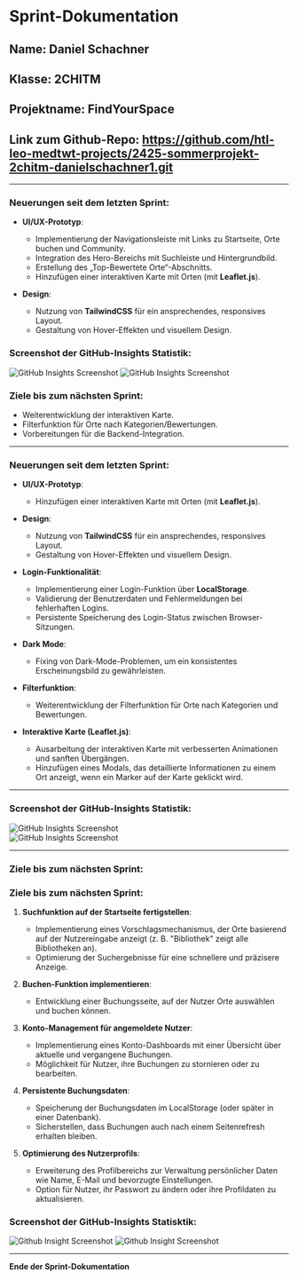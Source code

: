# Sprint-Dokumentation

## Name: Daniel Schachner

## Klasse: 2CHITM

## Projektname: FindYourSpace

## Link zum Github-Repo: https://github.com/htl-leo-medtwt-projects/2425-sommerprojekt-2chitm-danielschachner1.git

---

### Neuerungen seit dem letzten Sprint:

- **UI/UX-Prototyp**:

  - Implementierung der Navigationsleiste mit Links zu Startseite, Orte buchen und Community.
  - Integration des Hero-Bereichs mit Suchleiste und Hintergrundbild.
  - Erstellung des „Top-Bewertete Orte“-Abschnitts.
  - Hinzufügen einer interaktiven Karte mit Orten (mit **Leaflet.js**).

- **Design**:
  - Nutzung von **TailwindCSS** für ein ansprechendes, responsives Layout.
  - Gestaltung von Hover-Effekten und visuellem Design.

### Screenshot der GitHub-Insights Statistik:

![GitHub Insights Screenshot](./githubInsights/htmlCssPrototype.png)
![GitHub Insights Screenshot](./githubInsights/commitInsight.png)

### Ziele bis zum nächsten Sprint:

- Weiterentwicklung der interaktiven Karte.
- Filterfunktion für Orte nach Kategorien/Bewertungen.
- Vorbereitungen für die Backend-Integration.

---

### Neuerungen seit dem letzten Sprint:

- **UI/UX-Prototyp**:

  - Hinzufügen einer interaktiven Karte mit Orten (mit **Leaflet.js**).

- **Design**:

  - Nutzung von **TailwindCSS** für ein ansprechendes, responsives Layout.
  - Gestaltung von Hover-Effekten und visuellem Design.

- **Login-Funktionalität**:

  - Implementierung einer Login-Funktion über **LocalStorage**.
  - Validierung der Benutzerdaten und Fehlermeldungen bei fehlerhaften Logins.
  - Persistente Speicherung des Login-Status zwischen Browser-Sitzungen.

- **Dark Mode**:

  - Fixing von Dark-Mode-Problemen, um ein konsistentes Erscheinungsbild zu gewährleisten.

- **Filterfunktion**:

  - Weiterentwicklung der Filterfunktion für Orte nach Kategorien und Bewertungen.

- **Interaktive Karte (Leaflet.js)**:
  - Ausarbeitung der interaktiven Karte mit verbesserten Animationen und sanften Übergängen.
  - Hinzufügen eines Modals, das detaillierte Informationen zu einem Ort anzeigt, wenn ein Marker auf der Karte geklickt wird.

---

### Screenshot der GitHub-Insights Statistik:

![GitHub Insights Screenshot](./githubInsights/htmlCssPrototype.png)  
![GitHub Insights Screenshot](./githubInsights/commitInsight.png)

---

### Ziele bis zum nächsten Sprint:

### Ziele bis zum nächsten Sprint:

1. **Suchfunktion auf der Startseite fertigstellen**:

   - Implementierung eines Vorschlagsmechanismus, der Orte basierend auf der Nutzereingabe anzeigt (z. B. "Bibliothek" zeigt alle Bibliotheken an).
   - Optimierung der Suchergebnisse für eine schnellere und präzisere Anzeige.

2. **Buchen-Funktion implementieren**:

   - Entwicklung einer Buchungsseite, auf der Nutzer Orte auswählen und buchen können.

3. **Konto-Management für angemeldete Nutzer**:

   - Implementierung eines Konto-Dashboards mit einer Übersicht über aktuelle und vergangene Buchungen.
   - Möglichkeit für Nutzer, ihre Buchungen zu stornieren oder zu bearbeiten.

4. **Persistente Buchungsdaten**:

   - Speicherung der Buchungsdaten im LocalStorage (oder später in einer Datenbank).  
   - Sicherstellen, dass Buchungen auch nach einem Seitenrefresh erhalten bleiben.

5. **Optimierung des Nutzerprofils**:
   - Erweiterung des Profilbereichs zur Verwaltung persönlicher Daten wie Name, E-Mail und bevorzugte Einstellungen.
   - Option für Nutzer, ihr Passwort zu ändern oder ihre Profildaten zu aktualisieren.

### Screenshot der GitHub-Insights Statisktik:

![Github Insight Screenshot](./githubInsights/insightCommitSprint2.png)
![Github Insight Screenshot](./githubInsights/codeFrequencySprint2.png)

---

**Ende der Sprint-Dokumentation**
